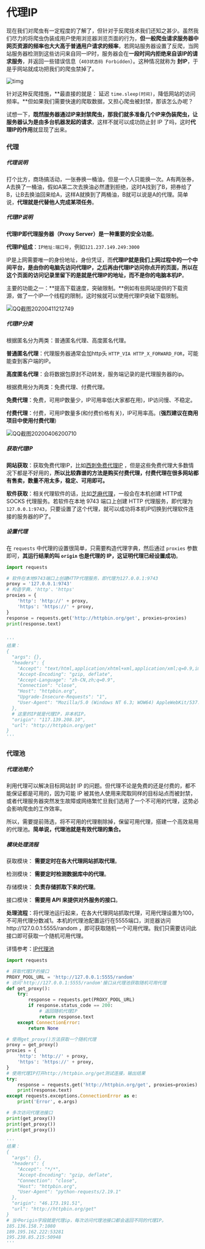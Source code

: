 # 代理IP

现在我们对爬虫有一定程度的了解了，但针对于反爬技术我们还知之甚少。虽然我们尽力的将爬虫伪装成用户使用浏览器浏览页面的行为，**但一般爬虫请求服务器中网页资源的频率也大大高于普通用户请求的频率**，若网站服务器设置了反爬，当网站服务器检测到这些访问来自同一IP时，服务器会在**一段时间内拒绝来自该IP的请求服务**，并返回一些错误信息（`403状态码 Forbidden`）。这种情况就称为 **封IP**，于是乎网站就成功把我们的爬虫禁掉了。

![timg](image/timg.jpg)

针对这种反爬措施，**最直接的就是： 延迟 `time.sleep(时间)`，降低网站的访问频率。**但如果我们需要快速的爬取数据，又担心爬虫被封禁，那该怎么办呢？

试想一下，**既然服务器通过IP来封禁爬虫，那我们就多准备几个IP来伪装爬虫，让服务器认为是由多台机器发起的请求**，这样不就可以成功防止封 IP 了吗，这时**代理IP的作用**就显现了出来。

### 代理

##### 代理说明

打个比方，商场搞活动，一张券换一桶油，但是一个人只能换一次。A有两张券，A去换了一桶油，假如A第二次去换油必然遭到拒绝，这时A找到了B，把券给了B，让B去换油回来给A，这样A就换到了两桶油，B就可以说是A的代理。简单说，**代理就是代替他人完成某项任务**。

##### 代理IP说明

**代理IP即代理服务器（Proxy Server）是一种重要的安全功能**。

**代理IP组成**：`IP地址:端口号`，例如`121.237.149.249:3000`

IP是上网需要唯一的身份地址，身份凭证，而**代理IP就是我们上网过程中的一个中间平台，是由你的电脑先访问代理IP，之后再由代理IP访问你点开的页面，所以在这个页面的访问记录里留下的是就是代理IP的地址，而不是你的电脑本机IP**。

主要的功能之一：**提高下载速度，突破限制。**例如有些网站提供的下载资源，做了一个IP一个线程的限制，这时候就可以使用代理IP突破下载限制。

![QQ截图20200411212749](image/QQ截图20200411212749.png)

##### 代理IP分类

根据匿名分为两类：普通匿名代理、高度匿名代理。

**普通匿名代理**：代理服务器通常会加http头 `HTTP_VIA HTTP_X_FORWARD_FOR`，可能能查到客户端的IP。

**高度匿名代理**：会将数据包原封不动转发，服务端记录的是代理服务器的ip。

根据费用分为两类：免费代理、付费代理。

**免费代理**：免费，可用IP数量少，IP可用率低(大家都在用)，IP访问慢、不稳定。

**付费代理**：付费，可用IP数量多(和付费价格有关)，IP可用率高。(**强烈建议在商用项目中使用付费代理**)

![QQ截图20200406200710](image/QQ截图20200406200710.png)

##### 获取代理IP

**网站获取**：获取免费代理IP，比如[西刺免费代理IP](http://www.xicidaili.com/) ，但是这些免费代理大多数情况下都是不好用的，**所以比较靠谱的方法是购买付费代理，付费代理在很多网站都有售卖，数量不用太多，稳定、可用即可。**

**软件获取**：相关代理软件的话，比如[芝麻代理](http://www.zhimaruanjian.com/)，一般会在本机创建 HTTP或SOCKS 代理服务。若软件在本地 9743 端口上创建 HTTP 代理服务，即代理为 `127.0.0.1:9743`，只要设置了这个代理，就可以成功将本机IP切换到代理软件连接的服务器的IP了。

##### 设置代理

在 `requests` 中代理的设置很简单，只需要构造代理字典，然后通过 `proxies` 参数即可，**其运行结果的叫 `origin` 也是代理的 IP，这证明代理已经设置成功**。

```python
import requests

# 软件在本地9743端口上创建HTTP代理服务，即代理为127.0.0.1:9743
proxy = '127.0.0.1:9743'
# 构造字典，'http'、'https'
proxies = {
    'http': 'http://' + proxy,
    'https': 'https://' + proxy,
}
response = requests.get('http://httpbin.org/get', proxies=proxies)
print(response.text)


'''
结果：
{
  "args": {}, 
  "headers": {
    "Accept": "text/html,application/xhtml+xml,application/xml;q=0.9,image/webp,image/apng,*/*;q=0.8", 
    "Accept-Encoding": "gzip, deflate", 
    "Accept-Language": "zh-CN,zh;q=0.9", 
    "Connection": "close", 
    "Host": "httpbin.org", 
    "Upgrade-Insecure-Requests": "1", 
    "User-Agent": "Mozilla/5.0 (Windows NT 6.3; WOW64) AppleWebKit/537.36 (KHTML, like Gecko) Chrome/63.0.3239.132 Safari/537.36"
  }, 
  # 这里的IP就是代理IP，非本机IP。
  "origin": "117.139.208.10", 
  "url": "http://httpbin.org/get"
}
'''
```

### 代理池

##### 代理池简介

利用代理可以解决目标网站封 IP 的问题。但代理不论是免费的还是付费的，都不能保证都是可用的，因为可能 IP 被其他人使用来爬取同样的目标站点而被封禁，或者代理服务器突然发生故障或网络繁忙旦我们选用了一个不可用的代理，这势必会影响爬虫的工作效率。

所以，需要提前筛选，将不可用的代理剔除掉，保留可用代理，搭建一个高效易用的代理池。**简单说，代理池就是有效代理的集合。**

##### 模块处理流程

获取模块： **需要定时在各大代理网站抓取代理**。

检测模块： **需要定时检测数据库中的代理**。

存储模块： **负责存储抓取下来的代理**。

接口模块： **需要用 API 来提供对外服务的接口**。

**处理流程**：将代理池运行起来，在各大代理网站抓取代理，可用代理设置为100，不可用代理分数减1。本机的代理池配置运行在5555端口，浏览器访问http://127.0.0.1:5555/random ，即可获取随机一个可用代理。我们只需要访问此接口即可获取一个随机可用代理。

详情参考：[IP代理池](https://blog.csdn.net/HYdongdong2063/article/details/91867296)

```python
import requests

# 获取代理IP的接口
PROXY_POOL_URL = 'http://127.0.0.1:5555/random'
# 访问'http://127.0.0.1:5555/random'接口从代理池获取随机可用代理
def get_proxy():
    try:
        response = requests.get(PROXY_POOL_URL)
        if response.status_code == 200:
        	# 返回随机代理IP
            return response.text
    except ConnectionError:
        return None

# 使用get_proxy()方法获取一个随机代理
proxy = get_proxy()
proxies = {
    'http': 'http://' + proxy,
    'https': 'https://' + proxy,
}
# 使用代理IP打开http://httpbin.org/get测试连接，输出结果
try:
    response = requests.get('http://httpbin.org/get', proxies=proxies)
    print(response.text)
except requests.exceptions.ConnectionError as e:
    print('Error', e.args)

# 多次访问代理池接口
print(get_proxy())
print(get_proxy())
print(get_proxy())

'''
结果：
{
  "args": {}, 
  "headers": {
    "Accept": "*/*", 
    "Accept-Encoding": "gzip, deflate", 
    "Connection": "close", 
    "Host": "httpbin.org", 
    "User-Agent": "python-requests/2.19.1"
  }, 
  "origin": "46.173.191.51", 
  "url": "http://httpbin.org/get"
}
# 当中origin字段就是代理ip，每次访问代理池接口都会返回不同的代理IP。
185.136.158.7:1080
189.195.162.222:53281
195.238.85.215:50948
'''
```

